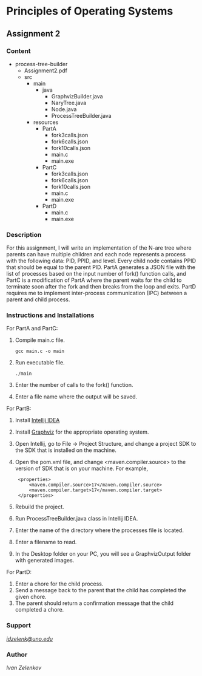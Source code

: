 # Principles of Operating Systems

## Assignment 2

### Content
- process-tree-builder
    - Assignment2.pdf
    - src
        - main
            - java
                - GraphvizBuilder.java
                - NaryTree.java
                - Node.java
                - ProcessTreeBuilder.java
        - resources
            - PartA
                - fork3calls.json
                - fork6calls.json
                - fork10calls.json
                - main.c
                - main.exe
            - PartC
                - fork3calls.json
                - fork6calls.json
                - fork10calls.json
                - main.c
                - main.exe
            - PartD
                - main.c
                - main.exe

### Description
For this assignment, I will write an implementation of the N-are tree where parents can have multiple children
and each node represents a process with the following data: PID, PPID, and level. Every child node contains
PPID that should be equal to the parent PID. PartA generates a JSON file with the list of processes based on
the input number of fork() function calls, and PartC is a modification of PartA where the parent waits for
the child to terminate soon after the fork and then breaks from the loop and exits. PartD requires me to implement
inter-process communication (IPC) between a parent and child process.

### Instructions and Installations
For PartA and PartC:
1. Compile main.c file.

       gcc main.c -o main

2. Run executable file.

       ./main

3. Enter the number of calls to the fork() function.
4. Enter a file name where the output will be saved.

For PartB:
1. Install [Intellij IDEA](https://www.jetbrains.com/idea/download/#section=mac)
2. Install [Graphviz](https://graphviz.org/download/) for the appropriate operating system.
3. Open Intellij, go to File -> Project Structure, and change a project SDK to the SDK that is installed on the machine.
4. Open the pom.xml file, and change <maven.compiler.source> to the version of SDK that is on your machine. For example,
   
        <properties>
            <maven.compiler.source>17</maven.compiler.source>
            <maven.compiler.target>17</maven.compiler.target>
        </properties>
   
5. Rebuild the project.
6. Run ProcessTreeBuilder.java class in Intellij IDEA.
7. Enter the name of the directory where the processes file is located.
8. Enter a filename to read.
9. In the Desktop folder on your PC, you will see a GraphvizOutput folder with generated images.

For PartD:
1. Enter a chore for the child process.
2. Send a message back to the parent that the child has completed the given chore.
3. The parent should return a confirmation message that the child completed a chore.

### Support
*idzelenk@uno.edu*

### Author
*Ivan Zelenkov*
